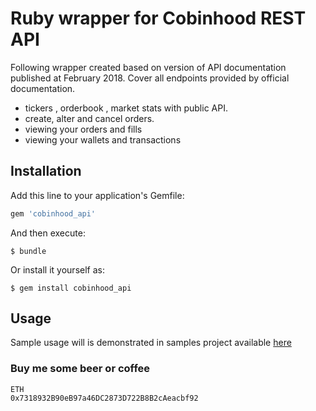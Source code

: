 # Ruby wrapper for Cobinhood REST API

Following wrapper created based on version of API documentation published at February 2018. Cover all endpoints provided by official documentation.

- tickers , orderbook , market stats with public API.
- create, alter and cancel orders.
- viewing your orders and fills
- viewing your wallets and transactions

## Installation

Add this line to your application's Gemfile:

```ruby
gem 'cobinhood_api'
```

And then execute:

    $ bundle

Or install it yourself as:

    $ gem install cobinhood_api

## Usage

Sample usage will is demonstrated in samples project available [here](https://github.com/algpet/cobinhood_ruby_api_samples)

### Buy me some beer or coffee
```
ETH
0x7318932B90eB97a46DC2873D722B8B2cAeacbf92
```
